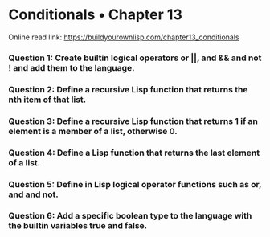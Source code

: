 # Conditionals • Chapter 13

Online read link: https://buildyourownlisp.com/chapter13_conditionals

### Question 1: Create builtin logical operators or ||, and && and not ! and add them to the language.
### Question 2: Define a recursive Lisp function that returns the nth item of that list.
### Question 3: Define a recursive Lisp function that returns 1 if an element is a member of a list, otherwise 0.
### Question 4: Define a Lisp function that returns the last element of a list.
### Question 5: Define in Lisp logical operator functions such as or, and and not.
### Question 6: Add a specific boolean type to the language with the builtin variables true and false.